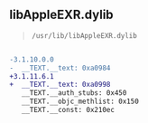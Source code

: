 ## libAppleEXR.dylib

> `/usr/lib/libAppleEXR.dylib`

```diff

-3.1.10.0.0
-  __TEXT.__text: 0xa0984
+3.1.11.6.1
+  __TEXT.__text: 0xa0998
   __TEXT.__auth_stubs: 0x450
   __TEXT.__objc_methlist: 0x150
   __TEXT.__const: 0x210ec

```
